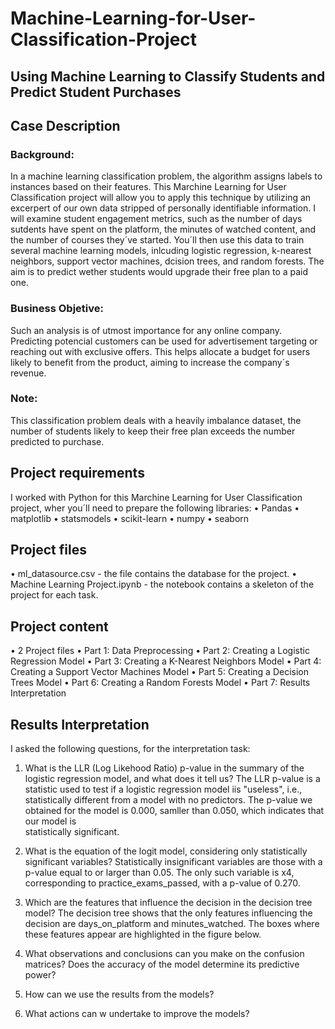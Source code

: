 # Machine-Learning-for-User-Classification-Project
## Using Machine Learning to Classify Students and Predict Student Purchases

## Case Description

### Background:
In a machine learning classification problem, the algorithm assigns labels to instances based on their features. This Marchine Learning for User Classification project will allow you to apply this technique by utilizing an excerpert of our own data stripped of personally identifiable information. I will examine student engagement metrics, such as the number of days sutdents have spent on the platform, the minutes of watched content, and the number of courses they´ve started. You´ll then use this data to train several machine learning models, inlcuding logistic regression, k-nearest neighbors, support vector machines, dcision trees, and random forests. The aim is to predict wether students would upgrade their free plan to a paid one.

### Business Objetive:
Such an analysis is of utmost importance for any online company. Predicting potencial customers can be used for advertisement targeting or reaching out with exclusive offers. This helps allocate a budget for users likely to benefit from the product, aiming to increase the company´s revenue.

### Note:
This classification problem deals with a heavily imbalance dataset, the number of students likely to keep their free plan exceeds the number predicted to purchase.

## Project requirements
I worked with Python for this Marchine Learning for User Classification project, wher you´ll need to prepare the following libraries:
 •	Pandas
 •	matplotlib
 •	statsmodels
 •	scikit-learn
 •	numpy
 •	seaborn

 ## Project files
 •	ml_datasource.csv - the file contains the database for the project.
 •	Machine Learning Project.ipynb - the notebook contains a skeleton of the project for each task.


 ## Project content
 •	2 Project files
 •	Part 1: Data Preprocessing
 •	Part 2: Creating a Logistic Regression Model
 •	Part 3: Creating a K-Nearest Neighbors Model
 •	Part 4: Creating a Support Vector Machines Model
 •	Part 5: Creating a Decision Trees Model
 •	Part 6: Creating a Random Forests Model
 •	Part 7: Results Interpretation
 
 ## Results Interpretation

 I asked the following questions, for the interpretation task:
   1. What is the LLR (Log Likehood Ratio) p-value in the summary of the logistic regression model, and what does it tell us?
      The LLR p-value is a statistic used to test if a logistic regression model iis "useless", i.e., statistically different from a model with no predictors. The p-value we obtained for the model is 0.000, samller than 0.050, which indicates that our model is     
      statistically significant. 
   2. What is the equation of the logit model, considering only statistically significant variables?
      Statistically insignificant variables are those with a p-value equal to or larger than 0.05. The only such variable is x4, corresponding to practice_exams_passed, with a p-value of 0.270.
   3. Which are the features that influence the decision in the decision tree model?
      The decision tree shows that the only features influencing the decision are days_on_platform and minutes_watched. The boxes where these features appear are highlighted in the figure below.
   4. What observations and conclusions can you make on the confusion matrices? Does the accuracy of the model determine its predictive power?
      
   5. How can we use the results from the models?
   6. What actions can w undertake to improve the models?
 
